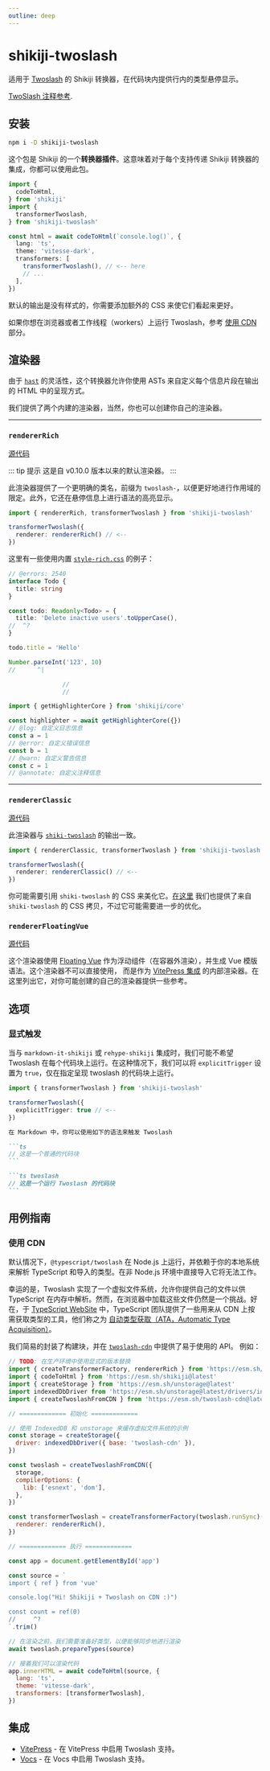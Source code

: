 ```yaml
---
outline: deep
---
```


# shikiji-twoslash

<Badges name="shikiji-twoslash" />

适用于 [Twoslash](https://github.com/twoslashes/twoslash) 的 Shikiji 转换器，在代码块内提供行内的类型悬停显示。

[TwoSlash 注释参考](https://twoslash.netlify.app/refs/notations).

## 安装

```bash
npm i -D shikiji-twoslash
```

这个包是 Shikiji 的一个**转换器插件**。这意味着对于每个支持传递 Shikiji 转换器的集成，你都可以使用此包。

```ts twoslash
import {
  codeToHtml,
} from 'shikiji'
import {
  transformerTwoslash,
} from 'shikiji-twoslash'

const html = await codeToHtml(`console.log()`, {
  lang: 'ts',
  theme: 'vitesse-dark',
  transformers: [
    transformerTwoslash(), // <-- here
    // ...
  ],
})
```

默认的输出是没有样式的，你需要添加额外的 CSS 来使它们看起来更好。

如果你想在浏览器或者工作线程（workers）上运行 Twoslash，参考 [使用 CDN](#使用-cdn) 部分。

## 渲染器

由于 [`hast`](https://github.com/syntax-tree/hast) 的灵活性，这个转换器允许你使用 ASTs 来自定义每个信息片段在输出的 HTML 中的呈现方式。

我们提供了两个内建的渲染器，当然，你也可以创建你自己的渲染器。

---

### `rendererRich`

[源代码](https://github.com/antfu/shikiji/blob/main/packages/shikiji-twoslash/src/renderer-rich.ts)

::: tip 提示
这是自 v0.10.0 版本以来的默认渲染器。
:::

此渲染器提供了一个更明确的类名，前缀为 `twoslash-`，以便更好地进行作用域的限定。此外，它还在悬停信息上进行语法的高亮显示。

```ts twoslash
import { rendererRich, transformerTwoslash } from 'shikiji-twoslash'

transformerTwoslash({
  renderer: rendererRich() // <--
})
```

这里有一些使用内置 [`style-rich.css`](https://github.com/antfu/shikiji/blob/main/packages/shikiji-twoslash/style-rich.css) 的例子：

<!-- eslint-skip -->

```ts twoslash
// @errors: 2540
interface Todo {
  title: string
}

const todo: Readonly<Todo> = {
  title: 'Delete inactive users'.toUpperCase(),
//  ^?
}

todo.title = 'Hello'

Number.parseInt('123', 10)
//      ^|

               //
               //
```

```ts twoslash
import { getHighlighterCore } from 'shikiji/core'

const highlighter = await getHighlighterCore({})
// @log: 自定义日志信息
const a = 1
// @error: 自定义错误信息
const b = 1
// @warn: 自定义警告信息
const c = 1
// @annotate: 自定义注释信息
```

---

### `rendererClassic`

[源代码](https://github.com/antfu/shikiji/blob/main/packages/shikiji-twoslash/src/renderer-classic.ts)

此渲染器与 [`shiki-twoslash`](https://shikijs.github.io/twoslash/) 的输出一致。

```ts twoslash
import { rendererClassic, transformerTwoslash } from 'shikiji-twoslash'

transformerTwoslash({
  renderer: rendererClassic() // <--
})
```

你可能需要引用 `shiki-twoslash` 的 CSS 来美化它。[在这里](https://github.com/antfu/shikiji/blob/main/packages/shikiji-twoslash/style-classic.css) 我们也提供了来自 `shiki-twoslash` 的 CSS 拷贝，不过它可能需要进一步的优化。

### `rendererFloatingVue`

[源代码](https://github.com/antfu/shikiji/blob/main/packages/vitepress-plugin-twoslash/src/renderer-floating-vue.ts)

这个渲染器使用 [Floating Vue](https://floating-vue.starpad.dev/) 作为浮动组件（在容器外渲染），并生成 Vue 模版语法。这个渲染器不可以直接使用， 而是作为 [VitePress 集成](/zh/packages/vitepress#twoslash) 的内部渲染器。在这里列出它，对你可能创建的自己的渲染器提供一些参考。

## 选项

### 显式触发

当与 `markdown-it-shikiji` 或 `rehype-shikiji` 集成时，我们可能不希望 Twoslash 在每个代码块上运行。在这种情况下，我们可以将 `explicitTrigger` 设置为 `true`，仅在指定呈现 twoslash 的代码块上运行。

```ts twoslash
import { transformerTwoslash } from 'shikiji-twoslash'

transformerTwoslash({
  explicitTrigger: true // <--
})
```

````md
在 Markdown 中，你可以使用如下的语法来触发 Twoslash

```ts
// 这是一个普通的代码块
```

```ts twoslash
// 这是一个运行 Twoslash 的代码块
```
````

## 用例指南

### 使用 CDN

默认情况下，`@typescript/twoslash` 在 Node.js 上运行，并依赖于你的本地系统来解析 TypeScript 和导入的类型。在非 Node.js 环境中直接导入它将无法工作。

幸运的是，Twoslash 实现了一个虚拟文件系统，允许你提供自己的文件以供 TypeScript 在内存中解析。然而，在浏览器中加载这些文件仍然是一个挑战。好在，于 [TypeScript WebSite](https://github.com/microsoft/TypeScript-Website) 中，TypeScript 团队提供了一些用来从 CDN 上按需获取类型的工具，他们称之为 [自动类型获取（ATA，Automatic Type Acquisition）](https://github.com/microsoft/TypeScript-Website/tree/v2/packages/ata)。

我们简易的封装了构建块，并在 [`twoslash-cdn`](https://github.com/antfu/twoslash-cdn) 中提供了易于使用的 API。 例如：

```js
// TODO: 在生产环境中使用显式的版本替换
import { createTransformerFactory, rendererRich } from 'https://esm.sh/shikiji-twoslash@latest/core'
import { codeToHtml } from 'https://esm.sh/shikiji@latest'
import { createStorage } from 'https://esm.sh/unstorage@latest'
import indexedDbDriver from 'https://esm.sh/unstorage@latest/drivers/indexedb'
import { createTwoslashFromCDN } from 'https://esm.sh/twoslash-cdn@latest'

// ============= 初始化 =============

// 使用 IndexedDB 和 unstorage 来缓存虚拟文件系统的示例
const storage = createStorage({
  driver: indexedDbDriver({ base: 'twoslash-cdn' }),
})

const twoslash = createTwoslashFromCDN({
  storage,
  compilerOptions: {
    lib: ['esnext', 'dom'],
  },
})

const transformerTwoslash = createTransformerFactory(twoslash.runSync)({
  renderer: rendererRich(),
})

// ============= 执行 =============

const app = document.getElementById('app')

const source = `
import { ref } from 'vue'

console.log("Hi! Shikiji + Twoslash on CDN :)")

const count = ref(0)
//     ^?
`.trim()

// 在渲染之前，我们需要准备好类型，以便能够同步地进行渲染
await twoslash.prepareTypes(source)

// 接着我们可以渲染代码
app.innerHTML = await codeToHtml(source, {
  lang: 'ts',
  theme: 'vitesse-dark',
  transformers: [transformerTwoslash],
})
```

## 集成

- [VitePress](/zh/packages/vitepress#twoslash) - 在 VitePress 中启用 Twoslash 支持。
- [Vocs](https://vocs.dev/docs/guides/twoslash) - 在 Vocs 中启用 Twoslash 支持。
